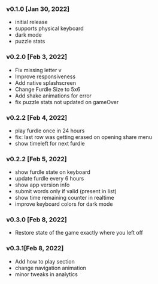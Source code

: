 ### v0.1.0 [Jan 30, 2022]
- initial release
- supports physical keyboard
- dark mode
- puzzle stats
### v0.2.0 [Feb 3, 2022]
- Fix missing letter v
- Improve responsiveness
- Add native splashscreen
- Change Furdle Size to 5x6
- Add shake animations for error
- fix puzzle stats not updated on gameOver 

### v0.2.2 [Feb 4, 2022]
- play furdle once in 24 hours
- fix: last row was getting erased on opening share menu
- show timeleft for next furdle

### v0.2.2 [Feb 5, 2022]
- show furdle state on keyboard
- update furdle every 6 hours
- show app version info
- submit words only if valid (present in list)
- show time remaining counter in realtime
- improve keyboard colors for dark mode

### v0.3.0 [Feb 8, 2022]

- Restore state of the game exactly where you left off

### v0.3.1[Feb 8, 2022]
- Add how to play section
- change navigation animation
- minor tweaks in analytics
